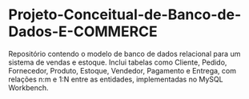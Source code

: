 # Projeto-Conceitual-de-Banco-de-Dados-E-COMMERCE
Repositório contendo o modelo de banco de dados relacional para um sistema de vendas e estoque. Inclui tabelas como Cliente, Pedido, Fornecedor, Produto, Estoque, Vendedor, Pagamento e Entrega, com relações n:m e 1:N entre as entidades, implementadas no MySQL Workbench.
